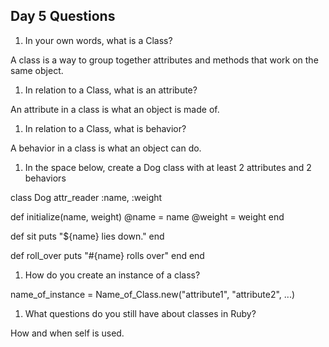 ## Day 5 Questions

1. In your own words, what is a Class?

A class is a way to group together attributes and methods that work on the same object.

1. In relation to a Class, what is an attribute?

An attribute in a class is what an object is made of.

1. In relation to a Class, what is behavior?

A behavior in a class is what an object can do.

1. In the space below, create a Dog class with at least 2 attributes and 2 behaviors

class Dog
  attr_reader :name, :weight

  def initialize(name, weight)
    @name = name
    @weight = weight
  end

  def sit
    puts "${name} lies down."
  end

  def roll_over
    puts "#{name} rolls over"
  end
end


1. How do you create an instance of a class?

name_of_instance = Name_of_Class.new("attribute1", "attribute2", ...)

1. What questions do you still have about classes in Ruby?

How and when self is used.
